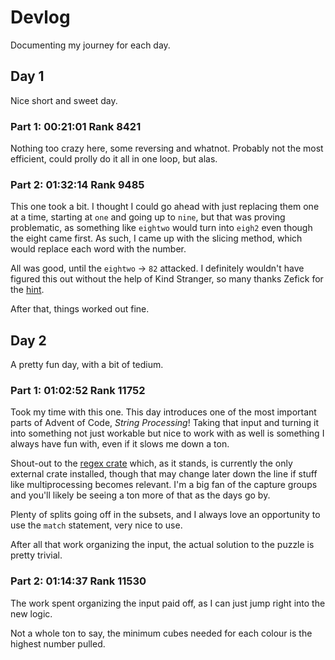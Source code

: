 # Devlog
Documenting my journey for each day.

## Day 1
Nice short and sweet day.

### Part 1: 00:21:01 Rank 8421
Nothing too crazy here, some reversing and whatnot. Probably not the most efficient, could prolly do it all in one loop, but alas.

### Part 2: 01:32:14 Rank 9485
This one took a bit. I thought I could go ahead with just replacing them one at a time, starting at `one` and going up to `nine`, but that was proving problematic, 
as something like `eightwo` would turn into `eigh2` even though the eight came first. As such, I came up with the slicing method, which would replace each
word with the number.

All was good, until the `eightwo` -> `82` attacked. I definitely wouldn't have figured this out without the help of Kind Stranger,
so many thanks Zefick for the [hint](https://www.reddit.com/r/adventofcode/comments/1884fpl/2023_day_1for_those_who_stuck_on_part_2/).

After that, things worked out fine.

## Day 2
A pretty fun day, with a bit of tedium.

### Part 1: 01:02:52 Rank 11752
Took my time with this one. This day introduces one of the most important parts of Advent of Code, *String Processing*! Taking that input and turning it
into something not just workable but nice to work with as well is something I always have fun with, even if it slows me down a ton. 

Shout-out to the [regex crate](https://docs.rs/regex/latest/regex/) which, as it stands, is currently the only external crate installed,
though that may change later down the line if stuff like multiprocessing becomes relevant. I'm a big fan of the capture groups and you'll likely be seeing a ton
more of that as the days go by.

Plenty of splits going off in the subsets, and I always love an opportunity to use the `match` statement, very nice to use.

After all that work organizing the input, the actual solution to the puzzle is pretty trivial.

### Part 2: 01:14:37 Rank 11530
The work spent organizing the input paid off, as I can just jump right into the new logic.

Not a whole ton to say, the minimum cubes needed for each colour is the highest number pulled.
